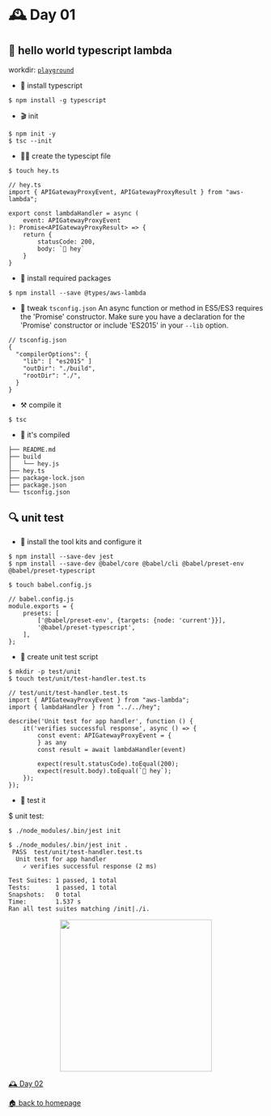 
# 🕰️ Day 01 

## 👋 hello world typescript lambda

workdir: [`playground`](https://github.com/applegreengrape/serverless-ts-log/tree/day-01/playground)

- 🍺 install typescript
```
$ npm install -g typescript
```

- 🎬 init 
```
$ npm init -y
$ tsc --init
```

- ✍🏻 create the typescipt file
```
$ touch hey.ts

// hey.ts
import { APIGatewayProxyEvent, APIGatewayProxyResult } from "aws-lambda";

export const lambdaHandler = async (
    event: APIGatewayProxyEvent
): Promise<APIGatewayProxyResult> => {
    return {
        statusCode: 200,
        body: `👋 hey`
    }
}
```

- 🍺 install required packages
```
$ npm install --save @types/aws-lambda
```

- 🔧 tweak `tsconfig.json`
An async function or method in ES5/ES3 requires the 'Promise' constructor. Make sure you have a declaration for the 'Promise' constructor or include 'ES2015' in your `--lib` option.
```
// tsconfig.json
{
  "compilerOptions": {
    "lib": [ "es2015" ]
    "outDir": "./build",
    "rootDir": "./",
  }
}
```

- ⚒️ compile it
```
$ tsc
```

- 🥳 it's compiled 
```
├── README.md
├── build
│   └── hey.js
├── hey.ts
├── package-lock.json
├── package.json
└── tsconfig.json
```

## 🔍 unit test

- 🍺 install the tool kits and configure it
```
$ npm install --save-dev jest
$ npm install --save-dev @babel/core @babel/cli @babel/preset-env @babel/preset-typescript
``` 
```
$ touch babel.config.js

// babel.config.js
module.exports = {
    presets: [
        ['@babel/preset-env', {targets: {node: 'current'}}],
        '@babel/preset-typescript',
    ],
};
```

- 🧪 create unit test script
```
$ mkdir -p test/unit
$ touch test/unit/test-handler.test.ts

// test/unit/test-handler.test.ts
import { APIGatewayProxyEvent } from "aws-lambda";
import { lambdaHandler } from "../../hey";

describe('Unit test for app handler', function () {
    it('verifies successful response', async () => {
        const event: APIGatewayProxyEvent = {
        } as any
        const result = await lambdaHandler(event)

        expect(result.statusCode).toEqual(200);
        expect(result.body).toEqual(`👋 hey`);
    });
});
```

- 🦾 test it

$ unit test:
```
$ ./node_modules/.bin/jest init

$ ./node_modules/.bin/jest init .
 PASS  test/unit/test-handler.test.ts
  Unit test for app handler
    ✓ verifies successful response (2 ms)

Test Suites: 1 passed, 1 total
Tests:       1 passed, 1 total
Snapshots:   0 total
Time:        1.537 s
Ran all test suites matching /init|./i.

```
<p align="center">
  <img width=300 src="https://media.giphy.com/media/j4FjeSKl2nn5R89cmi/giphy.gif">
</p>

[🕰️ Day 02](../day-02)

[🏠 back to homepage](https://github.com/applegreengrape/serverless-ts-log)